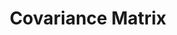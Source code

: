 ---
title: "Covariance Matrix"

categories: ['']

tags: ['Covariance', 'Matrix']

arwords: 'مصفوفة التَّبايُن'

arexps: []

enwords: ['Covariance Matrix']

enexps: []

arlexicons: 'ص'

enlexicons: 'C'

authors: ['Ruqayya Roshdy']

translators: ['X']

citations: 'تطبيقات أساسية في المعالجة الآلية للغة العربية'

sources: 'مركز الملك عبدالله بن عبدالعزيز الدولي لخدمة اللغة العربية'

slug: ""
---